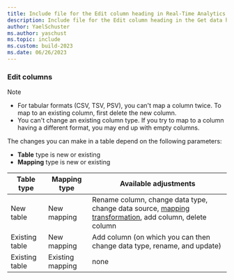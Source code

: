```yaml
---
title: Include file for the Edit column heading in Real-Time Analytics
description: Include file for the Edit column heading in the Get data hub in Real-Time Analytics
author: YaelSchuster
ms.author: yaschust
ms.topic: include
ms.custom: build-2023
ms.date: 06/26/2023
---
```

### Edit columns

> [!NOTE]
>
> * For tabular formats (CSV, TSV, PSV), you can't map a column twice. To map to an existing column, first delete the new column.
> * You can't change an existing column type. If you try to map to a column having a different format, you may end up with empty columns.

The changes you can make in a table depend on the following parameters:

* **Table** type is new or existing
* **Mapping** type is new or existing

Table type | Mapping type | Available adjustments|
|---|---|---|
| New table | New mapping |Rename column, change data type, change data source, [mapping transformation](#mapping-transformations), add column, delete column |
| Existing table | New mapping | Add column (on which you can then change data type, rename, and update) |
| Existing table | Existing mapping | none|
